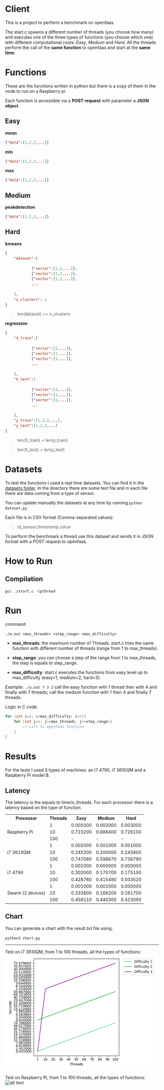 # Client
This is a project to perform a benchmark on openfaas.

The start.c spawns a different number of threads (you choose how many) and executes one of the three types of functions (you choose which one) with different computational costs: *Easy*, *Medium* and *Hard*.
All the threads perform the call of the **same function** to openfaas and start at the **same time**.

# Functions

These are the functions written in python but there is a copy of them in the node to run on a Raspberry pi.

Each function is accessible via a **POST request** with parameter a **JSON object**.

## Easy

**mean**
``` json
{"data":[1,2,3,...]}
```
**min**
``` json
{"data":[1,2,3,...]}
```
**max**
``` json
{"data":[1,2,3,...]}
```

## Medium

**peakdetection**
``` json
{"data":[1,2,3,...]}
```

## Hard

**kmeans**
``` json
{
    "dataset":[

            {"vector":[1,2,...]},
            {"vector":[1,2,...]},
            {"vector":[1,2,...]},
            ...

    ],
    "n_clusters": 2
}
```
>len(dataset) >= n_clusters



**regression**
``` json
{
    "X_train":[

            {"vector":[1,...]},
            {"vector":[1,...]},
            {"vector":[1,...]},
            ...

    ],
    "X_test":[

            {"vector":[1,...]},
            {"vector":[1,...]},
            {"vector":[1,...]},
            ...

    ],
    "y_train":[1,2,3,...],
    "y_test":[1,2,3,...]
}
```
>len(X_train) = len(y_train)

>len(X_test) = len(y_test)


# Datasets

To test the functions I used a real time datasets. You can find it in the [datasets folder](https://github.com/jacopo1395/openfaas/tree/master/client/datasets).
In the directory there are some text file and in each file there are data coming from a type of sensor.

You can update manually the datasets at any time by running `python dataset.py`.

Each file is in CSV format (Comma-separated values):
> id_sensor,timestamp,value

To perform the benchmark a thread use this dataset and sends it in JSON format with a POST request to openfaas.



# How to Run
## Compilation

`gcc ./start.c -lpthread`

# Run
command:

`./a.out <max_threads> <step_range> <max_difficulty>`


- **max_threads**: the maximum number of Threads. start.c tries the same function with different number of threads (range from 1 to max_threads).

- **step_range**: you can choose a step of the range from 1 to max_threads, the step is equals to step_range.

- **max_difficulty**: start.c executes the functions from easy level up to max_difficulty (easy=1, medium=2, hard=3).

*Example*: `./a.out 7 3 2` call the easy function with 1 thread then with 4 and finally with 7 threads; call the medium function with 1 then 4 and finally 7 threads.

Logic in C code:
```C
for (int i=1; i<max_difficulty; i++){
    for (int j=1; j<=max_threads; j+=step_range){
        // call to openfaas function
    }
}
```


# Results
For the tests I used 3 types of machines: an i7 4790, i7 3610QM and a Raspberry Pi model B.

## Latency

The latency is the equals to time/n_threads.
For each processor there is a latency based on the type of function.


<table class="tg">
  <tr>
    <th class="tg-p8bj">Processor</th>
    <th class="tg-7btt">Threads</th>
    <th class="tg-7btt">Easy</th>
    <th class="tg-7btt">Medium</th>
    <th class="tg-7btt">Hard</th>
  </tr>
  <tr>
    <td class="tg-c3ow" rowspan="3">Raspberry Pi</td>
    <td class="tg-c3ow">1</td>
    <td class="tg-c3ow">0.005000</td>
    <td class="tg-c3ow">0.002000</td>
    <td class="tg-c3ow">0.003000</td>
  </tr>
  <tr>
    <td class="tg-c3ow">10</td>
    <td class="tg-c3ow">0.723200</td>
    <td class="tg-c3ow">0.688400</td>
    <td class="tg-c3ow">0.726100</td>
  </tr>
  <tr>
    <td class="tg-c3ow">100</td>
    <td class="tg-c3ow">-</td>
    <td class="tg-c3ow">-</td>
    <td class="tg-c3ow">-</td>
  </tr>
  <tr>
    <td class="tg-c3ow" rowspan="3">i7 3610QM</td>
    <td class="tg-c3ow">1</td>
    <td class="tg-c3ow">0.002000</td>
    <td class="tg-c3ow">0.001000</td>
    <td class="tg-c3ow">0.001000</td>
  </tr>
  <tr>
    <td class="tg-c3ow">10</td>
    <td class="tg-c3ow">0.245200</td>
    <td class="tg-c3ow">0.200000</td>
    <td class="tg-c3ow">0.245800</td>
  </tr>
  <tr>
    <td class="tg-c3ow">100</td>
    <td class="tg-c3ow">0.747060</td>
    <td class="tg-c3ow">0.598670</td>
    <td class="tg-c3ow">0.736790</td>
  </tr>
  <tr>
    <td class="tg-c3ow" rowspan="3">i7 4790</td>
    <td class="tg-c3ow">1</td>
    <td class="tg-c3ow">0.001000</td>
    <td class="tg-c3ow">0.000000</td>
    <td class="tg-c3ow">0.000000</td>
  </tr>
  <tr>
    <td class="tg-c3ow">10</td>
    <td class="tg-c3ow">0.302000</td>
    <td class="tg-c3ow">0.170700</td>
    <td class="tg-c3ow">0.175100</td>
  </tr>
  <tr>
    <td class="tg-c3ow">100</td>
    <td class="tg-c3ow">0.428780</td>
    <td class="tg-c3ow">0.415490</td>
    <td class="tg-c3ow">0.503520</td>
  </tr>
  <tr>
    <td class="tg-c3ow" rowspan="3">Swarm (2 devices)</td>
    <td class="tg-c3ow">1</td>
    <td class="tg-c3ow">0.001000</td>
    <td class="tg-c3ow">0.001000</td>
    <td class="tg-c3ow">0.000000</td>
  </tr>
  <tr>
    <td class="tg-c3ow">10</td>
    <td class="tg-c3ow">0.333800</td>
    <td class="tg-c3ow">0.166200</td>
    <td class="tg-c3ow">0.161700</td>
  </tr>
  <tr>
    <td class="tg-c3ow">100</td>
    <td class="tg-c3ow">0.458110</td>
    <td class="tg-c3ow">0.440300</td>
    <td class="tg-c3ow">0.423090</td>
  </tr>
</table>

## Chart
You can generate a chart with the result.txt file using:

`python3 chart.py`

----

Test on i7 3610QM, from 1 to 100 threads, all the types of functions:
![alt text](https://raw.githubusercontent.com/jacopo1395/openfaas/master/client/Figure_1.png)


Test on Raspberry Pi, from 1 to 100 threads, all the types of functions:
![alt text]()
